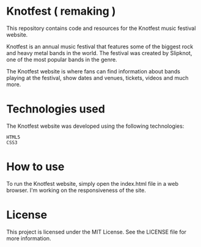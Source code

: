 <h1>Knotfest   ( remaking )</h1>

This repository contains code and resources for the Knotfest music festival website.

Knotfest is an annual music festival that features some of the biggest rock and heavy metal bands in the world. The festival was created by Slipknot, one of the most popular bands in the genre.

The Knotfest website is where fans can find information about bands playing at the festival, show dates and venues, tickets, videos and much more.

<h1>Technologies used</h1>

The Knotfest website was developed using the following technologies:

    HTML5
    CSS3
    

<h1>How to use</h1>

To run the Knotfest website, simply open the index.html file in a web browser.
I'm working on the responsiveness of the site.
<h1>License</h1>

This project is licensed under the MIT License. See the LICENSE file for more information.
